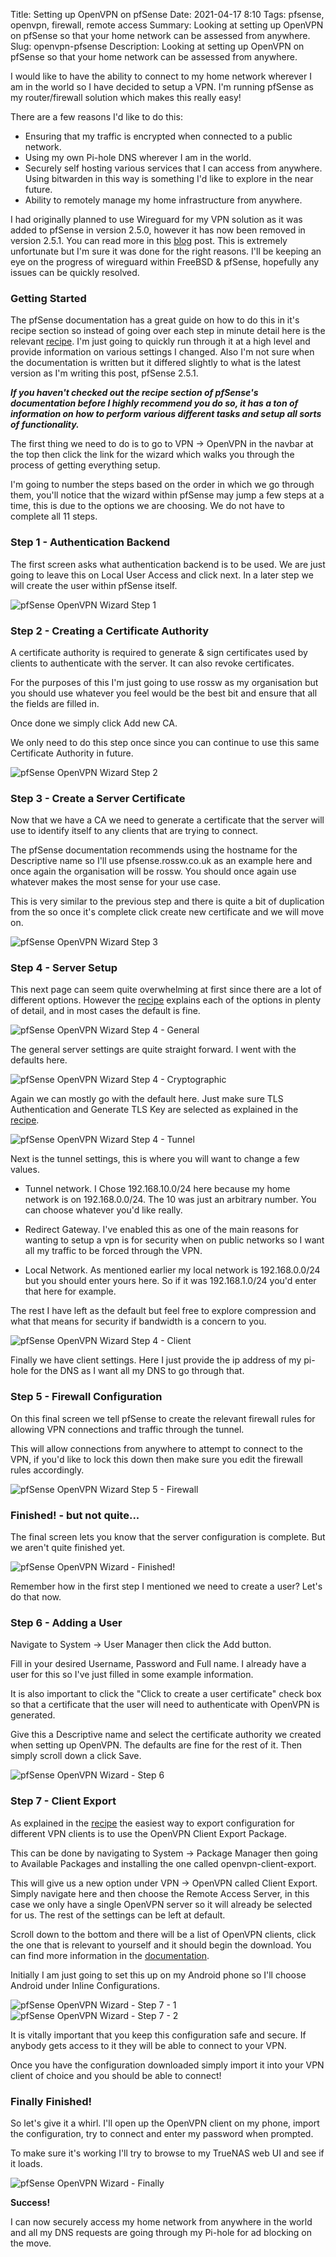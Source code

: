 Title: Setting up OpenVPN on pfSense
Date: 2021-04-17 8:10
Tags: pfsense, openvpn, firewall, remote access
Summary: Looking at setting up OpenVPN on pfSense so that your home network can be assessed from anywhere.
Slug: openvpn-pfsense
Description: Looking at setting up OpenVPN on pfSense so that your home network can be assessed from anywhere.

I would like to have the ability to connect to my home network wherever I am in the world so I have decided to setup a VPN. 
I'm running pfSense as my router/firewall solution which makes this really easy!

There are a few reasons I'd like to do this:

* Ensuring that my traffic is encrypted when connected to a public network.
* Using my own Pi-hole DNS wherever I am in the world.
* Securely self hosting various services that I can access from anywhere. Using bitwarden in this way is something I'd like to explore in the near future.
* Ability to remotely manage my home infrastructure from anywhere.

I had originally planned to use Wireguard for my VPN solution as it was added to pfSense in version 2.5.0, however it has now been removed in version 2.5.1. You can read more in this [blog](https://www.netgate.com/blog/wireguard-removed-from-pfsense-ce-and-pfsense-plus-software.html) post. This is extremely unfortunate but I'm sure it was done for the right reasons. I'll be keeping an eye on the progress of wireguard within FreeBSD & pfSense, hopefully any issues can be quickly resolved.

### Getting Started

The pfSense documentation has a great guide on how to do this in it's recipe section so instead of going over each step in minute detail here is the relevant [recipe](https://docs.netgate.com/pfsense/en/latest/recipes/openvpn-ra.html). 
I'm just going to quickly run through it at a high level and provide information on various settings I changed. Also I'm not sure when the documentation is written but it differed slightly to what is the latest version as I'm writing this post, pfSense 2.5.1.

***If you haven't checked out the recipe section of pfSense's documentation before I highly recommend you do so, it has a ton of information on how to perform various different tasks and setup all sorts of functionality.***

The first thing we need to do is to go to VPN -> OpenVPN in the navbar at the top then click the link for the wizard which walks you through the process of getting everything setup.

I'm going to number the steps based on the order in which we go through them, you'll notice that the wizard within pfSense may jump a few steps at a time, this is due to the options we are choosing. We do not have to complete all 11 steps.

### Step 1 - Authentication Backend

The first screen asks what authentication backend is to be used. We are just going to leave this on Local User Access and click next. In a later step we will create the user within pfSense itself.

![pfSense OpenVPN Wizard Step 1]({static}/images/openvpn-pfsense/part1.webp)

### Step 2 - Creating a Certificate Authority

A certificate authority is required to generate & sign certificates used by clients to authenticate with the server. It can also revoke certificates.

For the purposes of this I'm just going to use rossw as my organisation but you should use whatever you feel would be the best bit and ensure that all the fields are filled in.

Once done we simply click Add new CA. 

We only need to do this step once since you can continue to use this same Certificate Authority in future.

![pfSense OpenVPN Wizard Step 2]({static}/images/openvpn-pfsense/part2.webp)

### Step 3 - Create a Server Certificate

Now that we have a CA we need to generate a certificate that the server will use to identify itself to any clients that are trying to connect. 

The pfSense documentation recommends using the hostname for the Descriptive name so I'll use pfsense.rossw.co.uk as an example here and once again the organisation will be rossw. You should once again use whatever makes the most sense for your use case.

This is very similar to the previous step and there is quite a bit of duplication from the so once it's complete click create new certificate and we will move on.

![pfSense OpenVPN Wizard Step 3]({static}/images/openvpn-pfsense/part3.webp)

### Step 4 - Server Setup

This next page can seem quite overwhelming at first since there are a lot of different options. However the [recipe](https://docs.netgate.com/pfsense/en/latest/recipes/openvpn-ra.html) explains each of the options in plenty of detail, and in most cases the default is fine.

![pfSense OpenVPN Wizard Step 4 - General]({static}/images/openvpn-pfsense/part4-1.webp)

The general server settings are quite straight forward. I went with the defaults here.

![pfSense OpenVPN Wizard Step 4 - Cryptographic]({static}/images/openvpn-pfsense/part4-2.webp)

Again we can mostly go with the default here. Just make sure TLS Authentication and Generate TLS Key are selected as explained in the [recipe](https://docs.netgate.com/pfsense/en/latest/recipes/openvpn-ra.html).

![pfSense OpenVPN Wizard Step 4 - Tunnel]({static}/images/openvpn-pfsense/part4-3.webp)

Next is the tunnel settings, this is where you will want to change a few values.

* Tunnel network. I Chose 192.168.10.0/24 here because my home network is on 192.168.0.0/24. The 10 was just an arbitrary number. You can choose whatever you'd like really.

* Redirect Gateway. I've enabled this as one of the main reasons for wanting to setup a vpn is for security when on public networks so I want all my traffic to be forced through the VPN.

* Local Network. As mentioned earlier my local network is 192.168.0.0/24 but you should enter yours here. So if it was 192.168.1.0/24 you'd enter that here for example.

The rest I have left as the default but feel free to explore compression and what that means for security if bandwidth is a concern to you.

![pfSense OpenVPN Wizard Step 4 - Client]({static}/images/openvpn-pfsense/part4-4.webp)

Finally we have client settings. Here I just provide the ip address of my pi-hole for the DNS as I want all my DNS to go through that.

### Step 5 - Firewall Configuration

On this final screen we tell pfSense to create the relevant firewall rules for allowing VPN connections and traffic through the tunnel.

This will allow connections from anywhere to attempt to connect to the VPN, if you'd like to lock this down then make sure you edit the firewall rules accordingly.

![pfSense OpenVPN Wizard Step 5 - Firewall]({static}/images/openvpn-pfsense/part5.webp)

### Finished! - but not quite...

The final screen lets you know that the server configuration is complete. But we aren't quite finished yet. 

![pfSense OpenVPN Wizard - Finished!]({static}/images/openvpn-pfsense/finished.webp)

Remember how in the first step I mentioned we need to create a user? Let's do that now.

### Step 6 - Adding a User

Navigate to System -> User Manager then click the Add button.

Fill in your desired Username, Password and Full name. I already have a user for this so I've just filled in some example information.

It is also important to click the "Click to create a user certificate" check box so that a certificate that the user will need to authenticate with OpenVPN is generated.

Give this a Descriptive name and select the certificate authority we created when setting up OpenVPN. The defaults are fine for the rest of it. Then simply scroll down a click Save.

![pfSense OpenVPN Wizard - Step 6]({static}/images/openvpn-pfsense/part6.webp)

### Step 7 - Client Export

As explained in the [recipe](https://docs.netgate.com/pfsense/en/latest/recipes/openvpn-ra.html) the easiest way to export configuration for different VPN clients is to use the OpenVPN Client Export Package. 

This can be done by navigating to System -> Package Manager then going to Available Packages and installing the one called openvpn-client-export.

This will give us a new option under VPN -> OpenVPN called Client Export. Simply navigate here and then choose the Remote Access Server, in this case we only have a single OpenVPN server so it will already be selected for us. The rest of the settings can be left at default.

Scroll down to the bottom and there will be a list of OpenVPN clients, click the one that is relevant to yourself and it should begin the download. You can find more information in the [documentation](https://docs.netgate.com/pfsense/en/latest/packages/openvpn-client-export.html).

Initially I am just going to set this up on my Android phone so I'll choose Android under Inline Configurations.

![pfSense OpenVPN Wizard - Step 7 - 1]({static}/images/openvpn-pfsense/part7-1.webp)
![pfSense OpenVPN Wizard - Step 7 - 2]({static}/images/openvpn-pfsense/part7-2.webp)

It is vitally important that you keep this configuration safe and secure. If anybody gets access to it they will be able to connect to your VPN.

Once you have the configuration downloaded simply import it into your VPN client of choice and you should be able to connect!

### Finally Finished!

So let's give it a whirl. I'll open up the OpenVPN client on my phone, import the configuration, try to connect and enter my password when prompted. 

To make sure it's working I'll try to browse to my TrueNAS web UI and see if it loads.

![pfSense OpenVPN Wizard - Finally]({static}/images/openvpn-pfsense/finally.webp)

**Success!** 

I can now securely access my home network from anywhere in the world and all my DNS requests are going through my Pi-hole for ad blocking on the move.